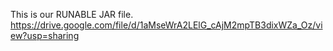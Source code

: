 This is our RUNABLE JAR file.  
https://drive.google.com/file/d/1aMseWrA2LElG_cAjM2mpTB3dixWZa_Oz/view?usp=sharing
